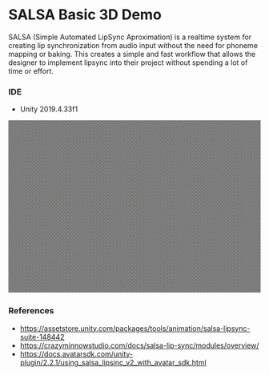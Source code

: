 # SALSA Basic 3D Demo

SALSA (Simple Automated LipSync Aproximation) is a realtime system for creating lip synchronization from audio input without the need for phoneme mapping or baking. This creates a simple and fast workflow that allows the designer to implement lipsync into their project without spending a lot of time or effort. 

### IDE

- Unity 2019.4.33f1


![Demo](Demos/demo.gif)


### References

- https://assetstore.unity.com/packages/tools/animation/salsa-lipsync-suite-148442
- https://crazyminnowstudio.com/docs/salsa-lip-sync/modules/overview/
- https://docs.avatarsdk.com/unity-plugin/2.2.1/using_salsa_lipsinc_v2_with_avatar_sdk.html